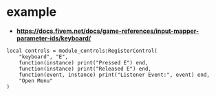 # example
- **https://docs.fivem.net/docs/game-references/input-mapper-parameter-ids/keyboard/**
```
local controls = module_controls:RegisterControl(
    "keyboard", "E", 
    function(instance) print("Pressed E") end,
    function(instance) print("Released E") end,
    function(event, instance) print("Listener Event:", event) end,
    "Open Menu"
)
